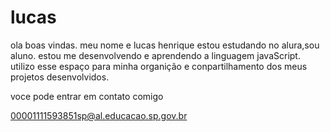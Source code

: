 # lucas
ola boas vindas.
meu nome e lucas henrique
estou estudando no alura,sou aluno.
estou me desenvolvendo e aprendendo a linguagem javaScript.
utilizo esse espaço para minha organição e conpartilhamento dos meus projetos desenvolvidos.


voce pode entrar em contato comigo

00001111593851sp@al.educacao.sp.gov.br
